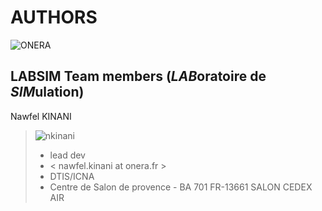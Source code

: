 
# AUTHORS

![ONERA](https://www.fondamenti.fr/assets/img/portfolios/Onera-bloc-marque.png "Logo ONERA")

## LABSIM Team members (*LAB*oratoire de *SIM*ulation)

Nawfel KINANI

> ![nkinani](https://avatars0.githubusercontent.com/u/4352738?s=460&u=4161f3b9e0658ec0213a548c459ddd0904a518e8&v=4)
>
> - lead dev
> - < nawfel.kinani at onera.fr >
> - DTIS/ICNA
> - Centre de Salon de provence - BA 701 FR-13661 SALON CEDEX AIR
